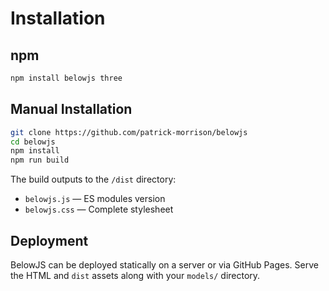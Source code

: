 # Installation

## npm

```bash
npm install belowjs three
```

## Manual Installation

```bash
git clone https://github.com/patrick-morrison/belowjs
cd belowjs
npm install
npm run build
```

The build outputs to the `/dist` directory:

- `belowjs.js` — ES modules version
- `belowjs.css` — Complete stylesheet

## Deployment

BelowJS can be deployed statically on a server or via GitHub Pages. Serve the HTML and `dist` assets along with your `models/` directory.

